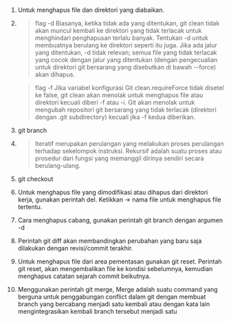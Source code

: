 1. Untuk menghapus file dan direktori yang diabaikan.
2. > flag -d
Biasanya, ketika tidak ada <path> yang ditentukan, git clean tidak akan muncul kembali ke direktori yang tidak terlacak untuk menghindari penghapusan terlalu banyak. Tentukan -d untuk membuatnya berulang ke direktori seperti itu juga. Jika ada jalur yang ditentukan, -d tidak relevan; semua file yang tidak terlacak yang cocok dengan jalur yang ditentukan (dengan pengecualian untuk direktori git bersarang yang disebutkan di bawah --force) akan dihapus.

   > flag -f
Jika variabel konfigurasi Git clean.requireForce tidak disetel ke false, git clean akan menolak untuk menghapus file atau direktori kecuali diberi -f atau -i. Git akan menolak untuk mengubah repositori git bersarang yang tidak terlacak (direktori dengan .git subdirectory) kecuali jika -f kedua diberikan.
3. git branch
4. > Iteratif merupakan perulangan yang melakukan proses perulangan terhadap sekelompok instruksi.
   > Rekursif adalah suatu proses atau prosedur dari fungsi yang memanggil dirinya sendiri secara berulang-ulang. 
5. git checkout
6.  Untuk menghapus file yang dimodifikasi atau dihapus dari direktori kerja, gunakan perintah del. Ketikkan -> nama file untuk menghapus file tertentu.
7.  Cara menghapus cabang, gunakan perintah git branch dengan argumen -d 
8.  Perintah git diff akan membandingkan perubahan yang baru saja dilakukan dengan revisi/commit terakhir.
9. Untuk menghapus file dari area pementasan gunakan git reset. Perintah git reset, akan mengembalikan file ke kondisi sebelumnya, kemudian menghapus catatan sejarah commit beikutnya. 
10. Menggunakan perintah git merge, Merge adalah suatu command yang berguna untuk penggabungan conflict dalam git dengan membuat branch yang bercabang menjadi satu kembali atau dengan kata lain mengintegrasikan kembali branch tersebut menjadi satu